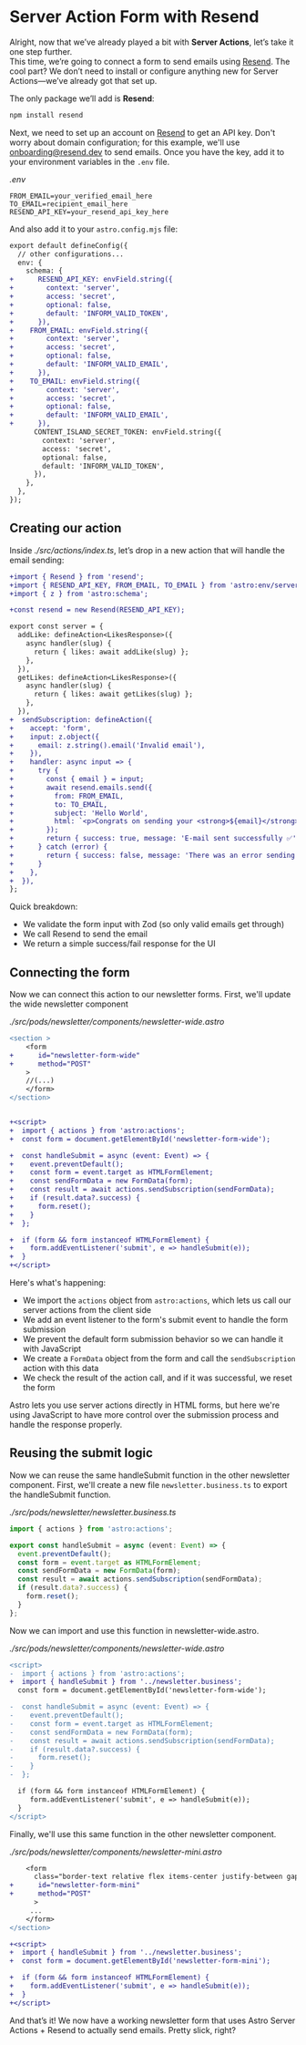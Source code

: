 # Server Action Form with Resend

Alright, now that we’ve already played a bit with **Server Actions**, let’s take it one step further.  
This time, we’re going to connect a form to send emails using [Resend](https://resend.com/).
The cool part? We don’t need to install or configure anything new for Server Actions—we’ve already got that set up.

The only package we’ll add is **Resend**:

```bash
npm install resend
```

Next, we need to set up an account on [Resend](https://resend.com/) to get an API key. Don't worry about domain configuration; for this example, we'll use onboarding@resend.dev to send emails. Once you have the key, add it to your environment variables in the `.env` file.

_.env_

```
FROM_EMAIL=your_verified_email_here
TO_EMAIL=recipient_email_here
RESEND_API_KEY=your_resend_api_key_here
```

And also add it to your `astro.config.mjs` file:

```diff
export default defineConfig({
  // other configurations...
  env: {
    schema: {
+      RESEND_API_KEY: envField.string({
+        context: 'server',
+        access: 'secret',
+        optional: false,
+        default: 'INFORM_VALID_TOKEN',
+      }),
+    FROM_EMAIL: envField.string({
+        context: 'server',
+        access: 'secret',
+        optional: false,
+        default: 'INFORM_VALID_EMAIL',
+      }),
+    TO_EMAIL: envField.string({
+        context: 'server',
+        access: 'secret',
+        optional: false,
+        default: 'INFORM_VALID_EMAIL',
+      }),
      CONTENT_ISLAND_SECRET_TOKEN: envField.string({
        context: 'server',
        access: 'secret',
        optional: false,
        default: 'INFORM_VALID_TOKEN',
      }),
    },
  },
});
```

## Creating our action

Inside _./src/actions/index.ts_, let’s drop in a new action that will handle the email sending:

```diff
+import { Resend } from 'resend';
+import { RESEND_API_KEY, FROM_EMAIL, TO_EMAIL } from 'astro:env/server';
+import { z } from 'astro:schema';

+const resend = new Resend(RESEND_API_KEY);

export const server = {
  addLike: defineAction<LikesResponse>({
    async handler(slug) {
      return { likes: await addLike(slug) };
    },
  }),
  getLikes: defineAction<LikesResponse>({
    async handler(slug) {
      return { likes: await getLikes(slug) };
    },
  }),
+  sendSubscription: defineAction({
+    accept: 'form',
+    input: z.object({
+      email: z.string().email('Invalid email'),
+    }),
+    handler: async input => {
+      try {
+        const { email } = input;
+        await resend.emails.send({
+          from: FROM_EMAIL,
+          to: TO_EMAIL,
+          subject: 'Hello World',
+          html: `<p>Congrats on sending your <strong>${email}</strong>!</p>`,
+        });
+        return { success: true, message: 'E-mail sent successfully ✅' };
+      } catch (error) {
+        return { success: false, message: 'There was an error sending the e-mail ❌' };
+      }
+    },
+  }),
};

```

Quick breakdown:

- We validate the form input with Zod (so only valid emails get through)
- We call Resend to send the email
- We return a simple success/fail response for the UI

## Connecting the form

Now we can connect this action to our newsletter forms. First, we'll update the wide newsletter component

_./src/pods/newsletter/components/newsletter-wide.astro_

```diff
<section >
    <form
+      id="newsletter-form-wide"
+      method="POST"
    >
    //(...)
    </form>
</section>


+<script>
+  import { actions } from 'astro:actions';
+  const form = document.getElementById('newsletter-form-wide');

+  const handleSubmit = async (event: Event) => {
+    event.preventDefault();
+    const form = event.target as HTMLFormElement;
+    const sendFormData = new FormData(form);
+    const result = await actions.sendSubscription(sendFormData);
+    if (result.data?.success) {
+      form.reset();
+    }
+  };

+  if (form && form instanceof HTMLFormElement) {
+    form.addEventListener('submit', e => handleSubmit(e));
+  }
+</script>
```

Here's what's happening:

- We import the `actions` object from `astro:actions`, which lets us call our server actions from the client side
- We add an event listener to the form's submit event to handle the form submission
- We prevent the default form submission behavior so we can handle it with JavaScript
- We create a `FormData` object from the form and call the `sendSubscription` action with this data
- We check the result of the action call, and if it was successful, we reset the form

Astro lets you use server actions directly in HTML forms, but here we're using JavaScript to have more control over the submission process and handle the response properly.

## Reusing the submit logic

Now we can reuse the same handleSubmit function in the other newsletter component.
First, we'll create a new file `newsletter.business.ts` to export the handleSubmit function.

_./src/pods/newsletter/newsletter.business.ts_

```ts
import { actions } from 'astro:actions';

export const handleSubmit = async (event: Event) => {
  event.preventDefault();
  const form = event.target as HTMLFormElement;
  const sendFormData = new FormData(form);
  const result = await actions.sendSubscription(sendFormData);
  if (result.data?.success) {
    form.reset();
  }
};
```

Now we can import and use this function in newsletter-wide.astro.

_./src/pods/newsletter/components/newsletter-wide.astro_

```diff
<script>
-  import { actions } from 'astro:actions';
+  import { handleSubmit } from '../newsletter.business';
  const form = document.getElementById('newsletter-form-wide');

-  const handleSubmit = async (event: Event) => {
-    event.preventDefault();
-    const form = event.target as HTMLFormElement;
-    const sendFormData = new FormData(form);
-    const result = await actions.sendSubscription(sendFormData);
-    if (result.data?.success) {
-      form.reset();
-    }
-  };

  if (form && form instanceof HTMLFormElement) {
     form.addEventListener('submit', e => handleSubmit(e));
  }
</script>
```

Finally, we'll use this same function in the other newsletter component.

_./src/pods/newsletter/components/newsletter-mini.astro_

```diff
    <form
      class="border-text relative flex items-center justify-between gap-2 rounded-xl border py-2 pr-2 pl-4"
+      id="newsletter-form-mini"
+      method="POST"
      >
     ...
    </form>
</section>

+<script>
+  import { handleSubmit } from '../newsletter.business';
+  const form = document.getElementById('newsletter-form-mini');

+  if (form && form instanceof HTMLFormElement) {
+    form.addEventListener('submit', e => handleSubmit(e));
+  }
+</script>
```

And that’s it! We now have a working newsletter form that uses Astro Server Actions + Resend to actually send emails. Pretty slick, right?

